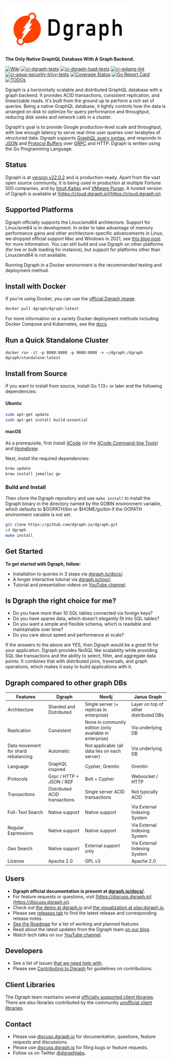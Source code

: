 <picture>
      <source 
        srcset="/logo-dark.png"
        media="(prefers-color-scheme: dark)"
      />
      <source
        srcset="/logo.png"
        media="(prefers-color-scheme: light), (prefers-color-scheme: no-preference)"
      />
      <img alt="Dgraph Logo" src="/logo.png">
</picture>

**The Only Native GraphQL Database With A Graph Backend.**

[![Wiki](https://img.shields.io/badge/res-wiki-blue.svg)](https://dgraph.io/docs/)
[![ci-dgraph-tests](https://github.com/dgraph-io/dgraph/actions/workflows/ci-dgraph-tests.yml/badge.svg)](https://github.com/dgraph-io/dgraph/actions/workflows/ci-dgraph-tests.yml)
[![ci-dgraph-load-tests](https://github.com/dgraph-io/dgraph/actions/workflows/ci-dgraph-load-tests.yml/badge.svg)](https://github.com/dgraph-io/dgraph/actions/workflows/ci-dgraph-load-tests.yml)
[![ci-golang-lint](https://github.com/dgraph-io/dgraph/actions/workflows/ci-golang-lint.yml/badge.svg)](https://github.com/dgraph-io/dgraph/actions/workflows/ci-golang-lint.yml)
[![ci-aqua-security-trivy-tests](https://github.com/dgraph-io/dgraph/actions/workflows/ci-aqua-security-trivy-tests.yml/badge.svg)](https://github.com/dgraph-io/dgraph/actions/workflows/ci-aqua-security-trivy-tests.yml)
[![Coverage Status](https://coveralls.io/repos/github/dgraph-io/dgraph/badge.svg?branch=main)](https://coveralls.io/github/dgraph-io/dgraph?branch=main)
[![Go Report Card](https://goreportcard.com/badge/github.com/dgraph-io/dgraph)](https://goreportcard.com/report/github.com/dgraph-io/dgraph)
[![TODOs](https://badgen.net/https/api.tickgit.com/badgen/github.com/dgraph-io/dgraph/main)](https://www.tickgit.com/browse?repo=github.com/dgraph-io/dgraph&branch=main)

Dgraph is a horizontally scalable and distributed GraphQL database with a graph backend. It provides ACID transactions, consistent replication, and linearizable reads. It's built from the ground up to perform 
a rich set of queries. Being a native GraphQL database, it tightly controls how the
data is arranged on disk to optimize for query performance and throughput,
reducing disk seeks and network calls in a cluster.


Dgraph's goal is to provide Google production-level scale and throughput,
with low enough latency to serve real-time user queries over terabytes of structured data.
Dgraph supports [GraphQL query syntax](https://dgraph.io/docs/master/query-language/), and responds in [JSON](http://www.json.org/) and [Protocol Buffers](https://developers.google.com/protocol-buffers/) over [GRPC](http://www.grpc.io/) and HTTP. Dgraph is written using the Go Programming Language.

## Status

Dgraph is at [version v22.0.2][rel] and is production-ready. Apart from the vast open source community, it is being used in
production at multiple Fortune 500 companies, and by
[Intuit Katlas](https://github.com/intuit/katlas) and [VMware Purser](https://github.com/vmware/purser). A hosted version of Dgraph is available at [https://cloud.dgraph.io](https://cloud.dgraph.io).

[rel]: https://github.com/dgraph-io/dgraph/releases/tag/v22.0.0

## Supported Platforms

Dgraph officially supports the Linux/amd64 architecture. Support for Linux/arm64 is in development. In order to take advantage of memory performance gains and other architecture-specific advancements in Linux, we dropped official support Mac and Windows in 2021, see [this blog post](https://discuss.dgraph.io/t/dropping-support-for-windows-and-mac/12913) for more information. You can still build and use Dgraph on other platforms (for live or bulk loading for instance), but support for platforms other than Linux/amd64 is not available.

Running Dgraph in a Docker environment is the recommended testing and deployment method.

## Install with Docker

If you're using Docker, you can use the [official Dgraph image](https://hub.docker.com/r/dgraph/dgraph/).

```bash
docker pull dgraph/dgraph:latest
```

For more information on a variety Docker deployment methods including Docker Compose and Kubernetes, see the [docs](https://dgraph.io/docs/installation/single-host-setup/#docker).

## Run a Quick Standalone Cluster

```
docker run -it -p 8080:8080 -p 9080:9080 -v ~/dgraph:/dgraph dgraph/standalone:latest
```

## Install from Source

If you want to install from source, install Go 1.13+ or later and the following dependencies:

#### Ubuntu

```bash
sudo apt-get update
sudo apt-get install build-essential
```

#### macOS

As a prerequisite, first install [XCode](https://apps.apple.com/us/app/xcode/id497799835?mt=12) (or the [XCode Command-line Tools](https://developer.apple.com/downloads/)) and [Homebrew](https://brew.sh/).

Next, install the required dependencies:

```bash
brew update
brew install jemalloc go
```

### Build and Install

Then clone the Dgraph repository and use `make install` to install the Dgraph binary in the directory named by the GOBIN environment variable, which defaults to $GOPATH/bin or $HOME/go/bin if the GOPATH environment variable is not set. 


```bash
git clone https://github.com/dgraph-io/dgraph.git
cd dgraph
make install
```

## Get Started
**To get started with Dgraph, follow:**

- Installation to queries in 3 steps via [dgraph.io/docs/](https://dgraph.io/docs/get-started/).
- A longer interactive tutorial via [dgraph.io/tour/](https://dgraph.io/tour/).
- Tutorial and
presentation videos on [YouTube channel](https://www.youtube.com/channel/UCghE41LR8nkKFlR3IFTRO4w/featured).

## Is Dgraph the right choice for me?

- Do you have more than 10 SQL tables connected via foreign keys?
- Do you have sparse data, which doesn't elegantly fit into SQL tables?
- Do you want a simple and flexible schema, which is readable and maintainable
  over time?
- Do you care about speed and performance at scale?

If the answers to the above are YES, then Dgraph would be a great fit for your
application. Dgraph provides NoSQL like scalability while providing SQL like
transactions and the ability to select, filter, and aggregate data points. It
combines that with distributed joins, traversals, and graph operations, which
makes it easy to build applications with it.

## Dgraph compared to other graph DBs

| Features | Dgraph | Neo4j | Janus Graph |
| -------- | ------ | ----- | ----------- |
| Architecture | Sharded and Distributed | Single server (+ replicas in enterprise) | Layer on top of other distributed DBs |
| Replication | Consistent | None in community edition (only available in enterprise) | Via underlying DB |
| Data movement for shard rebalancing | Automatic | Not applicable (all data lies on each server) | Via underlying DB |
| Language | GraphQL inspired | Cypher, Gremlin | Gremlin |
| Protocols | Grpc / HTTP + JSON / RDF | Bolt + Cypher | Websocket / HTTP |
| Transactions | Distributed ACID transactions | Single server ACID transactions | Not typically ACID
| Full-Text Search | Native support | Native support | Via External Indexing System |
| Regular Expressions | Native support | Native support | Via External Indexing System |
| Geo Search | Native support | External support only | Via External Indexing System |
| License | Apache 2.0 | GPL v3 | Apache 2.0 |

## Users
- **Dgraph official documentation is present at [dgraph.io/docs/](https://dgraph.io/docs/).**
- For feature requests or questions, visit
  [https://discuss.dgraph.io](https://discuss.dgraph.io).
- Check out [the demo at dgraph.io](http://dgraph.io) and [the visualization at
  play.dgraph.io](http://play.dgraph.io/).
- Please see [releases tab](https://github.com/dgraph-io/dgraph/releases) to
  find the latest release and corresponding release notes.
- [See the Roadmap](https://discuss.dgraph.io/t/product-roadmap-2020/8479) for a list of
  working and planned features.
- Read about the latest updates from the Dgraph team [on our
  blog](https://open.dgraph.io/).
- Watch tech talks on our [YouTube
  channel](https://www.youtube.com/channel/UCghE41LR8nkKFlR3IFTRO4w/featured).

## Developers
- See a list of issues [that we need help with](https://github.com/dgraph-io/dgraph/issues?q=is%3Aissue+is%3Aopen+label%3A%22help+wanted%22).
- Please see [Contributing to Dgraph](https://github.com/dgraph-io/dgraph/blob/master/CONTRIBUTING.md) for guidelines on contributions.

## Client Libraries
The Dgraph team maintains several [officially supported client libraries](https://dgraph.io/docs/clients/). There are also libraries contributed by the community [unofficial client libraries](https://dgraph.io/docs/clients#unofficial-dgraph-clients).

## Contact
- Please use [discuss.dgraph.io](https://discuss.dgraph.io) for documentation, questions, feature requests and discussions.
- Please use [discuss.dgraph.io](https://discuss.dgraph.io/c/issues/dgraph/38) for filing bugs or feature requests.
- Follow us on Twitter [@dgraphlabs](https://twitter.com/dgraphlabs).
